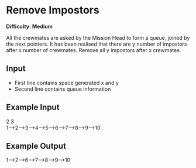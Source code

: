 # Remove Impostors

**Difficulty: Medium**

All the crewmates are asked by the Mission Head to form a queue, joined by the next pointers. It has been realised that there are y number of impostors after x number of crewmates. Remove all y impostors after x crewmates.

## Input

- First line contains space generated x and y
- Second line contains queue information

## Example Input

2 3 <br/>
1-->2-->3-->4-->5-->6-->7-->8-->9-->10

## Example Output

1-->2-->6-->7-->8-->9-->10
